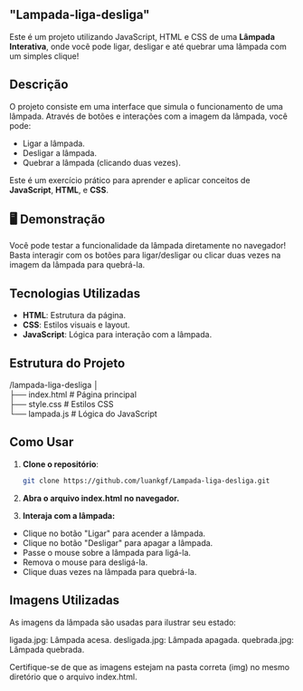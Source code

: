 ## "Lampada-liga-desliga" 

Este é um projeto utilizando JavaScript, HTML e CSS  de uma **Lâmpada Interativa**, onde você pode ligar, desligar e até quebrar uma lâmpada com um simples clique!

##  Descrição

O projeto consiste em uma interface que simula o funcionamento de uma lâmpada. Através de botões e interações com a imagem da lâmpada, você pode:
- Ligar a lâmpada.
- Desligar a lâmpada.
- Quebrar a lâmpada (clicando duas vezes).

Este é um exercício prático para aprender e aplicar conceitos de **JavaScript**, **HTML**, e **CSS**.

## 🖥 Demonstração

Você pode testar a funcionalidade da lâmpada diretamente no navegador! Basta interagir com os botões para ligar/desligar ou clicar duas vezes na imagem da lâmpada para quebrá-la.

##  Tecnologias Utilizadas

- **HTML**: Estrutura da página.
- **CSS**: Estilos visuais e layout.
- **JavaScript**: Lógica para interação com a lâmpada.

##  Estrutura do Projeto

/lampada-liga-desliga │  
├── index.html # Página principal   
├── style.css # Estilos CSS   
└── lampada.js # Lógica do JavaScript


## Como Usar

1. **Clone o repositório**:
   
   ```bash
   git clone https://github.com/luankgf/Lampada-liga-desliga.git
   
2. **Abra o arquivo index.html no navegador.**

3. **Interaja com a lâmpada:**
- Clique no botão "Ligar" para acender a lâmpada.
- Clique no botão "Desligar" para apagar a lâmpada.
- Passe o mouse sobre a lâmpada para ligá-la.
- Remova o mouse para desligá-la.
- Clique duas vezes na lâmpada para quebrá-la.  
  
## Imagens Utilizadas
As imagens da lâmpada são usadas para ilustrar seu estado:

ligada.jpg: Lâmpada acesa.
desligada.jpg: Lâmpada apagada.
quebrada.jpg: Lâmpada quebrada.

Certifique-se de que as imagens estejam na pasta correta (img) no mesmo diretório que o arquivo index.html.  
  
